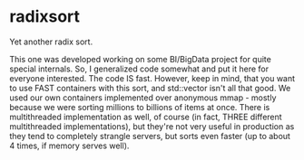 # radixsort
Yet another radix sort.

This one was developed working on some BI/BigData project for quite special internals. So, I generalized code somewhat and put it here for everyone interested.
The code IS fast. However, keep in mind, that you want to use FAST containers with this sort, and std::vector isn't all that good. We used our own containers implemented over anonymous mmap - mostly because we were sorting millions to billions of items at once.
There is multithreaded implementation as well, of course (in fact, THREE different multithreaded implementations), but they're not very useful in production as they tend to completely strangle servers, but sorts even faster (up to about 4 times, if memory serves well).
